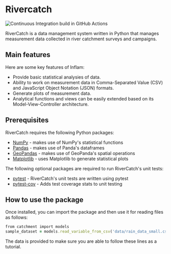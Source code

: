 # Rivercatch
![Continuous Integration build in GitHub Actions](https://github.com/azra-gordy/python-intermediate-rivercatchment/actions/workflows/main.yml/badge.svg?branch=develop)

RiverCatch is a data management system written in Python that manages measurement data collected in river catchment surveys and campaigns.

## Main features
Here are some key features of Inflam:

- Provide basic statistical analysies of data.
- Ability to work on measurement data in Comma-Separated Value (CSV) and JavaScript Object Notation (JSON) formats.
- Generate plots of measurement data.
- Analytical functions and views can be easily extended based on its Model-View-Controller architecture.

## Prerequisites
RiverCatch requires the following Python packages:

- [NumPy](https://www.numpy.org/) - makes use of NumPy's statistical functions
- [Pandas](https://pandas.pydata.org/) - makes use of Panda's dataframes
- [GeoPandas](https://geopandas.org/) - makes use of GeoPanda's spatial operations
- [Matplotlib](https://matplotlib.org/stable/index.html) - uses Matplotlib to generate statistical plots

The following optional packages are required to run RiverCatch's unit tests:

- [pytest](https://docs.pytest.org/en/stable/) - RiverCatch's unit tests are written using pytest
- [pytest-cov](https://pypi.org/project/pytest-cov/) - Adds test coverage stats to unit testing

## How to use the package
Once installed, you can import the package and then use it for reading files as follows: 
```ruby
from catchment import models
sample_dataset = models.read_variable_from_csv('data/rain_data_small.csv')
```
The data is provided to make sure you are able to follow these lines as a tutorial. 
